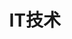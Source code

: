 ---
title: "IT技术"
description: "记录一些相关的技术或经验"
image: ""
slug: "tech"
style:
    background: "#2a9d8f"
    color: "#fff"
---